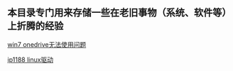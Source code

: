 ## 本目录专门用来存储一些在老旧事物（系统、软件等）上折腾的经验

[win7 onedrive无法使用问题](https://github.com/redapple0204/my-boring-python/blob/master/old_things/windows7_onedrive.md)

[ip1188 linux驱动](https://github.com/redapple0204/my-boring-python/blob/master/old_things/ip1188_linux.md)
